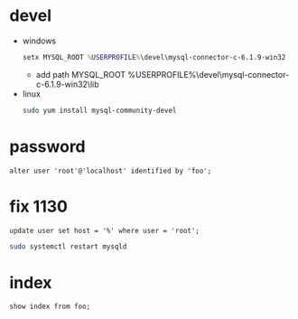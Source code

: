 # devel
* windows
    ```bat
    setx MYSQL_ROOT %USERPROFILE%\devel\mysql-connector-c-6.1.9-win32
    ```
    * add path MYSQL_ROOT %USERPROFILE%\devel\mysql-connector-c-6.1.9-win32\lib
* linux
    ```sh
    sudo yum install mysql-community-devel
    ```

# password
```mysql
alter user 'root'@'localhost' identified by 'foo';
```

# fix 1130
```mysql
update user set host = '%' where user = 'root';
```
```sh
sudo systemctl restart mysqld
```

# index
```mysql
show index from foo;
```
